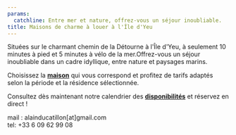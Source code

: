 ```yaml
---
params:
  catchline: Entre mer et nature, offrez-vous un séjour inoubliable.
title: Maisons de charme à louer à l'Île d'Yeu
---
```


Situées sur le charmant chemin de la Détourne à l'Île d'Yeu, à seulement 10 minutes à pied et 5 minutes à vélo de la mer.<!--more-->Offrez-vous un séjour inoubliable dans un cadre idyllique, entre nature et paysages marins.

Choisissez la **[maison](/maisons)** qui vous correspond et profitez de tarifs adaptés selon la période et la résidence sélectionnée.

Consultez dès maintenant notre calendrier des **[disponibilités](/maisons)** et réservez en direct !

mail : alainducatillon[at]gmail.com   
tel: +33 6 09 62 99 08
